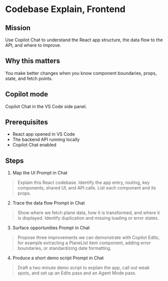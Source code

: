 # Codebase Explain, Frontend

## Mission
Use Copilot Chat to understand the React app structure, the data flow to the API, and where to improve.

## Why this matters
You make better changes when you know component boundaries, props, state, and fetch points.

## Copilot mode
Copilot Chat in the VS Code side panel.

## Prerequisites
- React app opened in VS Code
- The backend API running locally
- Copilot Chat enabled

## Steps
1) Map the UI
Prompt in Chat
> Explain this React codebase. Identify the app entry, routing, key components, shared UI, and API calls. List each component and its props.

2) Trace the data flow
Prompt in Chat
> Show where we fetch plane data, how it is transformed, and where it is displayed. Identify duplication and missing loading or error states.

3) Surface opportunities
Prompt in Chat
> Propose three improvements we can demonstrate with Copilot Edits, for example extracting a PlaneList item component, adding error boundaries, or standardizing date formatting.

4) Produce a short demo script
Prompt in Chat
> Draft a two minute demo script to explain the app, call out weak spots, and set up an Edits pass and an Agent Mode pass.

